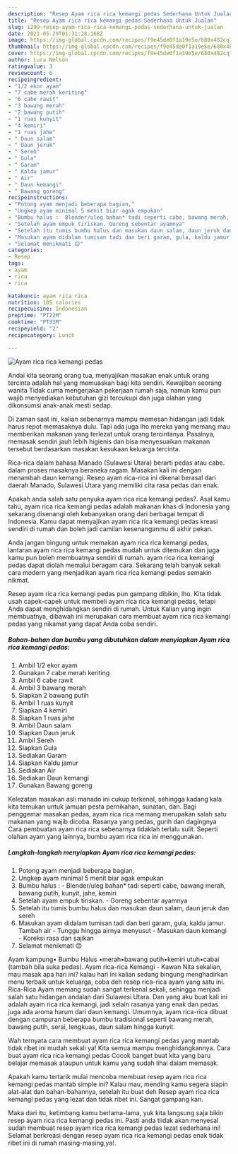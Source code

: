 ```yaml
---
description: "Resep Ayam rica rica kemangi pedas Sederhana Untuk Jualan"
title: "Resep Ayam rica rica kemangi pedas Sederhana Untuk Jualan"
slug: 1299-resep-ayam-rica-rica-kemangi-pedas-sederhana-untuk-jualan
date: 2021-05-29T01:31:28.168Z
image: https://img-global.cpcdn.com/recipes/f9e45de0f1a19e5e/680x482cq70/ayam-rica-rica-kemangi-pedas-foto-resep-utama.jpg
thumbnail: https://img-global.cpcdn.com/recipes/f9e45de0f1a19e5e/680x482cq70/ayam-rica-rica-kemangi-pedas-foto-resep-utama.jpg
cover: https://img-global.cpcdn.com/recipes/f9e45de0f1a19e5e/680x482cq70/ayam-rica-rica-kemangi-pedas-foto-resep-utama.jpg
author: Lura Nelson
ratingvalue: 3
reviewcount: 6
recipeingredient:
- "1/2 ekor ayam"
- "7 cabe merah keriting"
- "6 cabe rawit"
- "3 bawang merah"
- "2 bawang putih"
- "1 ruas kunyit"
- "4 kemiri"
- "1 ruas jahe"
- " Daun salam"
- " Daun jeruk"
- " Sereh"
- " Gula"
- " Garam"
- " Kaldu jamur"
- " Air"
- " Daun kemangi"
- " Bawang goreng"
recipeinstructions:
- "Potong ayam menjadi beberapa bagian,"
- "Ungkep ayam minimal 5 menit biar agak empukan"
- "Bumbu halus :  Blender/uleg bahan* tadi seperti cabe, bawang merah, bawang putih, kunyit, jahe, kemiri"
- "Setelah ayam empuk tiriskan. Goreng sebentar ayamnya"
- "Setelah itu tumis bumbu halus dan masukan daun salam, daun jeruk dan sereh"
- "Masukan ayam didalam tumisan tadi dan beri garam, gula, kaldu jamur. Tambah air  Tunggu hingga airnya menyusut Masukan daun kemangi Koreksi rasa dan sajikan"
- "Selamat menikmati 😊"
categories:
- Resep
tags:
- ayam
- rica
- rica

katakunci: ayam rica rica 
nutrition: 105 calories
recipecuisine: Indonesian
preptime: "PT22M"
cooktime: "PT33M"
recipeyield: "2"
recipecategory: Lunch

---
```



![Ayam rica rica kemangi pedas](https://img-global.cpcdn.com/recipes/f9e45de0f1a19e5e/680x482cq70/ayam-rica-rica-kemangi-pedas-foto-resep-utama.jpg)

Andai kita seorang orang tua, menyajikan masakan enak untuk orang tercinta adalah hal yang memuaskan bagi kita sendiri. Kewajiban seorang  wanita Tidak cuma mengerjakan pekerjaan rumah saja, namun kamu pun wajib menyediakan kebutuhan gizi tercukupi dan juga olahan yang dikonsumsi anak-anak mesti sedap.

Di zaman  saat ini, kalian sebenarnya mampu memesan hidangan jadi tidak harus repot memasaknya dulu. Tapi ada juga lho mereka yang memang mau memberikan makanan yang terlezat untuk orang tercintanya. Pasalnya, memasak sendiri jauh lebih higienis dan bisa menyesuaikan makanan tersebut berdasarkan masakan kesukaan keluarga tercinta. 

Rica-rica dalam bahasa Manado (Sulawesi Utara) berarti pedas atau cabe. dalam proses masaknya beraneka ragam. Masakan kali ini dengan menambah daun kemangi. Resep ayam rica-rica ini dikenal berasal dari daerah Manado, Sulawesi Utara yang memiliki cita rasa pedas dan enak.

Apakah anda salah satu penyuka ayam rica rica kemangi pedas?. Asal kamu tahu, ayam rica rica kemangi pedas adalah makanan khas di Indonesia yang sekarang disenangi oleh kebanyakan orang dari berbagai tempat di Indonesia. Kamu dapat menyajikan ayam rica rica kemangi pedas kreasi sendiri di rumah dan boleh jadi camilan kesenanganmu di akhir pekan.

Anda jangan bingung untuk memakan ayam rica rica kemangi pedas, lantaran ayam rica rica kemangi pedas mudah untuk ditemukan dan juga kamu pun boleh membuatnya sendiri di rumah. ayam rica rica kemangi pedas dapat diolah memalui beragam cara. Sekarang telah banyak sekali cara modern yang menjadikan ayam rica rica kemangi pedas semakin nikmat.

Resep ayam rica rica kemangi pedas pun gampang dibikin, lho. Kita tidak usah capek-capek untuk membeli ayam rica rica kemangi pedas, tetapi Anda dapat menghidangkan sendiri di rumah. Untuk Kalian yang ingin membuatnya, dibawah ini merupakan cara membuat ayam rica rica kemangi pedas yang nikamat yang dapat Anda coba sendiri.

<!--inarticleads1-->

##### Bahan-bahan dan bumbu yang dibutuhkan dalam menyiapkan Ayam rica rica kemangi pedas:

1. Ambil 1/2 ekor ayam
1. Gunakan 7 cabe merah keriting
1. Ambil 6 cabe rawit
1. Ambil 3 bawang merah
1. Siapkan 2 bawang putih
1. Ambil 1 ruas kunyit
1. Siapkan 4 kemiri
1. Siapkan 1 ruas jahe
1. Ambil  Daun salam
1. Siapkan  Daun jeruk
1. Ambil  Sereh
1. Siapkan  Gula
1. Sediakan  Garam
1. Siapkan  Kaldu jamur
1. Sediakan  Air
1. Sediakan  Daun kemangi
1. Gunakan  Bawang goreng


Kelezatan masakan asli manado ini cukup terkenal, sehingga kadang kala kita temukan untuk jamuan pesta pernikahan, sunatan, dan. Bagi penggemar masakan pedas, ayam rica rica memang merupakan salah satu makanan yang wajib dicoba. Rasanya yang pedas, gurih dan dagingnya Cara pembuatan ayam rica rica sebenarnya tidaklah terlalu sulit. Seperti olahan ayam yang lainnya, bumbu ayam rica rica ini menggunakan. 

<!--inarticleads2-->

##### Langkah-langkah menyiapkan Ayam rica rica kemangi pedas:

1. Potong ayam menjadi beberapa bagian,
1. Ungkep ayam minimal 5 menit biar agak empukan
1. Bumbu halus :  - Blender/uleg bahan* tadi seperti cabe, bawang merah, bawang putih, kunyit, jahe, kemiri
1. Setelah ayam empuk tiriskan. - Goreng sebentar ayamnya
1. Setelah itu tumis bumbu halus dan masukan daun salam, daun jeruk dan sereh
1. Masukan ayam didalam tumisan tadi dan beri garam, gula, kaldu jamur. Tambah air  - Tunggu hingga airnya menyusut - Masukan daun kemangi - Koreksi rasa dan sajikan
1. Selamat menikmati 😊


Ayam kampung• Bumbu Halus •merah•bawang putih•kemiri utuh•cabai (tambah bila suka pedas). Ayam rica-rica Kemangi - Kawan Nita sekalian, mau masak apa hari ini? kalau hari ini kalian sedang bingung menghadirkan menu terbaik untuk keluarga, coba deh resep rica-rica ayam yang satu ini. Rica-Rica Ayam memang sudah sangat terkenal sekali, sehingga menjadi salah satu hidangan andalan dari Sulawesi Utara. Dan yang aku buat kali ini adalah ayam rica rica kemangi, jadi selain rasanya yang enak dan pedas juga ada aroma harum dari daun kemangi. Umumnya, ayam rica-rica dibuat dengan campuran beberapa bumbu tradisional seperti bawang merah, bawang putih, serai, lengkuas, daun salam hingga kunyit. 

Wah ternyata cara membuat ayam rica rica kemangi pedas yang mantab tidak ribet ini mudah sekali ya! Kita semua mampu menghidangkannya. Cara buat ayam rica rica kemangi pedas Cocok banget buat kita yang baru belajar memasak ataupun untuk kamu yang sudah lihai dalam memasak.

Apakah kamu tertarik mulai mencoba membuat resep ayam rica rica kemangi pedas mantab simple ini? Kalau mau, mending kamu segera siapin alat-alat dan bahan-bahannya, setelah itu buat deh Resep ayam rica rica kemangi pedas yang lezat dan tidak ribet ini. Sangat gampang kan. 

Maka dari itu, ketimbang kamu berlama-lama, yuk kita langsung saja bikin resep ayam rica rica kemangi pedas ini. Pasti anda tiidak akan menyesal sudah membuat resep ayam rica rica kemangi pedas lezat sederhana ini! Selamat berkreasi dengan resep ayam rica rica kemangi pedas enak tidak ribet ini di rumah masing-masing,ya!.


